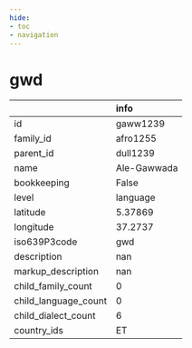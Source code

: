 ```yaml
---
hide:
- toc
- navigation
---
```

# gwd
|                      | info        |
|:---------------------|:------------|
| id                   | gaww1239    |
| family_id            | afro1255    |
| parent_id            | dull1239    |
| name                 | Ale-Gawwada |
| bookkeeping          | False       |
| level                | language    |
| latitude             | 5.37869     |
| longitude            | 37.2737     |
| iso639P3code         | gwd         |
| description          | nan         |
| markup_description   | nan         |
| child_family_count   | 0           |
| child_language_count | 0           |
| child_dialect_count  | 6           |
| country_ids          | ET          |